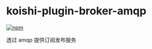 # koishi-plugin-broker-amqp

[![npm](https://img.shields.io/npm/v/koishi-plugin-broker-amqp?style=flat-square)](https://www.npmjs.com/package/koishi-plugin-broker-amqp)

透过 amqp 提供订阅发布服务
